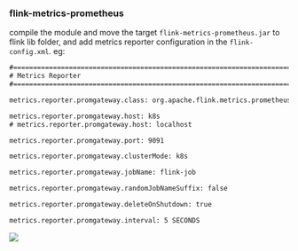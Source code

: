 ### flink-metrics-prometheus

compile the module and move the target `flink-metrics-prometheus.jar` to flink lib folder, and add metrics reporter configuration in the `flink-config.xml`. eg:

```xml
#==============================================================================
# Metrics Reporter
#==============================================================================

metrics.reporter.promgateway.class: org.apache.flink.metrics.prometheus.PrometheusPushGatewayReporter

metrics.reporter.promgateway.host: k8s
# metrics.reporter.promgateway.host: localhost

metrics.reporter.promgateway.port: 9091

metrics.reporter.promgateway.clusterMode: k8s

metrics.reporter.promgateway.jobName: flink-job

metrics.reporter.promgateway.randomJobNameSuffix: false

metrics.reporter.promgateway.deleteOnShutdown: true

metrics.reporter.promgateway.interval: 5 SECONDS

```

![](http://zhisheng-blog.oss-cn-hangzhou.aliyuncs.com/2022-05-08-072327.png)